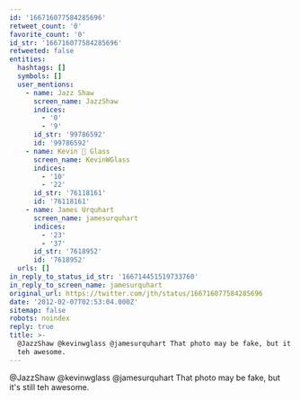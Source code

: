 ```yaml
---
id: '166716077584285696'
retweet_count: '0'
favorite_count: '0'
id_str: '166716077584285696'
retweeted: false
entities:
  hashtags: []
  symbols: []
  user_mentions:
    - name: Jazz Shaw
      screen_name: JazzShaw
      indices:
        - '0'
        - '9'
      id_str: '99786592'
      id: '99786592'
    - name: Kevin 👐 Glass
      screen_name: KevinWGlass
      indices:
        - '10'
        - '22'
      id_str: '76118161'
      id: '76118161'
    - name: James Urquhart
      screen_name: jamesurquhart
      indices:
        - '23'
        - '37'
      id_str: '7618952'
      id: '7618952'
  urls: []
in_reply_to_status_id_str: '166714451519733760'
in_reply_to_screen_name: jamesurquhart
original_url: https://twitter.com/jth/status/166716077584285696
date: '2012-02-07T02:53:04.000Z'
sitemap: false
robots: noindex
reply: true
title: >-
  @JazzShaw @kevinwglass @jamesurquhart That photo may be fake, but it's still
  teh awesome.
---
```


@JazzShaw @kevinwglass @jamesurquhart That photo may be fake, but it's still teh awesome.